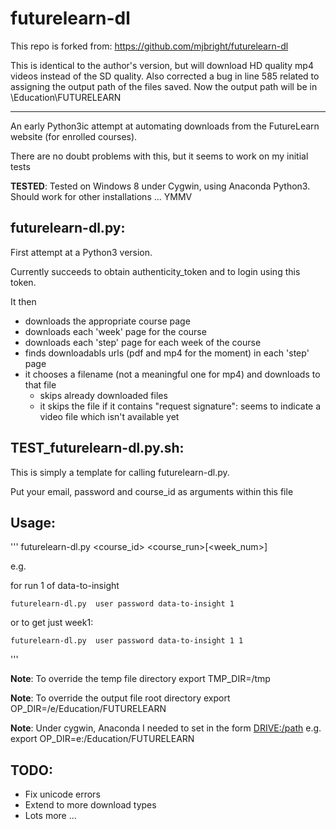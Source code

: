 # futurelearn-dl

This repo is forked from:
https://github.com/mjbright/futurelearn-dl

This is identical to the author's version, but will download HD quality mp4 videos instead of the SD quality. Also corrected a bug in line 585 related to assigning the output path of the files saved. Now the output path will be in \Education\FUTURELEARN 

----------------------------

An early Python3ic attempt at automating downloads from the FutureLearn website (for enrolled courses).

There are no doubt problems with this, but it seems to work on my initial tests

**TESTED**: Tested on Windows 8 under Cygwin, using Anaconda Python3.  Should work for other installations ... YMMV

## futurelearn-dl.py:

First attempt at a Python3 version.

Currently succeeds to obtain authenticity_token and to login using this token.

It then 
- downloads the appropriate course page
- downloads each 'week' page for the course
- downloads each 'step' page for each week of the course
- finds downloadabls urls (pdf and mp4 for the moment) in each 'step' page
- it chooses a filename (not a meaningful one for mp4) and downloads to that file
  - skips already downloaded files
  - it skips the file if it contains "request signature": seems to indicate a video file which isn't available yet

## TEST_futurelearn-dl.py.sh:

This is simply a template for calling futurelearn-dl.py.

Put your email, password and course_id as arguments within this file

## Usage:
'''
    futurelearn-dl.py <username> <password> <course_id> <course_run>[<week_num>]

e.g.

for run 1 of data-to-insight

    futurelearn-dl.py  user password data-to-insight 1

or to get just week1:

    futurelearn-dl.py  user password data-to-insight 1 1
   
'''

**Note**: To override the temp file directory
    export TMP_DIR=/tmp

**Note**: To override the output file root directory
    export OP_DIR=/e/Education/FUTURELEARN

**Note**: Under cygwin, Anaconda I needed to set in the form <DRIVE:/path> e.g.
    export OP_DIR=e:/Education/FUTURELEARN

## TODO:
- Fix unicode errors
- Extend to more download types
- Lots more ...

